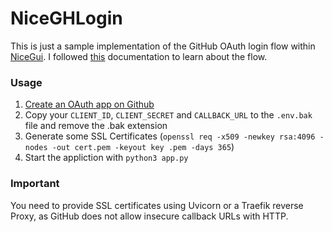 NiceGHLogin
===
This is just a sample implementation of the GitHub OAuth login flow within [NiceGui](https://nicegui.io). I followed [this](https://docs.github.com/en/apps/oauth-apps/building-oauth-apps/authorizing-oauth-apps) documentation to learn about the flow.

### Usage
1. [Create an OAuth app on Github](https://docs.github.com/en/apps/oauth-apps/building-oauth-apps/creating-an-oauth-app)
2. Copy your `CLIENT_ID`, `CLIENT_SECRET` and `CALLBACK_URL` to the `.env.bak` file and remove the .bak extension
3. Generate some SSL Certificates (`openssl req -x509 -newkey rsa:4096 -nodes -out cert.pem -keyout key
.pem -days 365`)
4. Start the appliction with `python3 app.py`

### Important
You need to provide SSL certificates using Uvicorn or a Traefik reverse Proxy, as GitHub does not allow insecure callback URLs with HTTP.